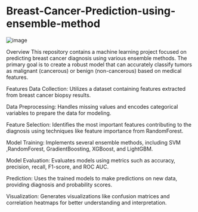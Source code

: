 # Breast-Cancer-Prediction-using-ensemble-method
![image](https://github.com/user-attachments/assets/73e0c4a2-329a-4097-8d05-6695574a9a2a)

Overview
This repository contains a machine learning project focused on predicting breast cancer diagnosis using various ensemble methods. The primary goal is to create a robust model that can accurately classify tumors as malignant (cancerous) or benign (non-cancerous) based on medical features.

Features
Data Collection: Utilizes a dataset containing features extracted from breast cancer biopsy results.

Data Preprocessing: Handles missing values and encodes categorical variables to prepare the data for modeling.

Feature Selection: Identifies the most important features contributing to the diagnosis using techniques like feature importance from RandomForest.

Model Training: Implements several ensemble methods, including SVM ,RandomForest, GradientBoosting, XGBoost, and LightGBM.

Model Evaluation: Evaluates models using metrics such as accuracy, precision, recall, F1-score, and ROC AUC.

Prediction: Uses the trained models to make predictions on new data, providing diagnosis and probability scores.

Visualization: Generates visualizations like confusion matrices and correlation heatmaps for better understanding and interpretation.
